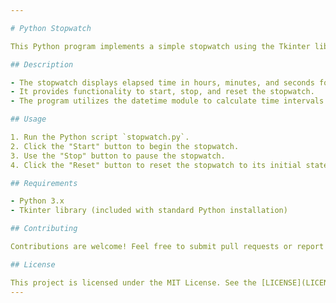 ```yaml
---

# Python Stopwatch

This Python program implements a simple stopwatch using the Tkinter library.

## Description

- The stopwatch displays elapsed time in hours, minutes, and seconds format.
- It provides functionality to start, stop, and reset the stopwatch.
- The program utilizes the datetime module to calculate time intervals accurately.

## Usage

1. Run the Python script `stopwatch.py`.
2. Click the "Start" button to begin the stopwatch.
3. Use the "Stop" button to pause the stopwatch.
4. Click the "Reset" button to reset the stopwatch to its initial state.

## Requirements

- Python 3.x
- Tkinter library (included with standard Python installation)

## Contributing

Contributions are welcome! Feel free to submit pull requests or report any issues.

## License

This project is licensed under the MIT License. See the [LICENSE](LICENSE) file for details.
---
```

